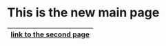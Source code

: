 # This is the new main page

|[link to the second page](second_page)|
| --------------------------------------- |



